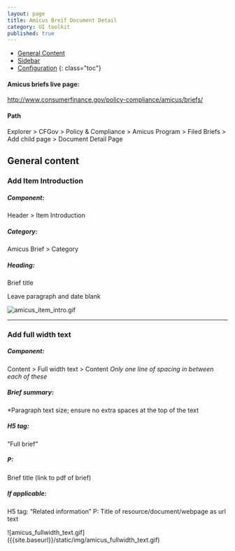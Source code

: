 ```yaml
---
layout: page
title: Amicus Breif Document Detail
category: UI toolkit
published: true
---
```


- [General Content](#general_content)
- [Sidebar](#sidebar)
- [Configuration](#configuration)
 {: class="toc"}
 
#### Amicus briefs live page: 
http://www.consumerfinance.gov/policy-compliance/amicus/briefs/
 
#### Path
Explorer > CFGov > Policy & Compliance > Amicus Program > Filed Briefs > Add child page > Document Detail Page
 
<h2 id="general_content">General content</h2>
 
<div class="content-33 content-first">
 
### Add Item Introduction

##### Component:
Header > Item Introduction

##### Category: 
Amicus Brief > Category

##### Heading: 
Brief title

Leave paragraph and date blank

</div>

<div class="content-67 content-last">

![amicus_item_intro.gif]({{site.baseurl}}/static/img/amicus_item_intro.gif)
</div>

---

<div class="content-33 content-first">

### Add full width text 

##### Component:
Content > Full width text > Content 
*Only one line of spacing in between each of these*

##### Brief summary:
*Paragraph text size; ensure no extra spaces at the top of the text

##### H5 tag: 
“Full brief”

##### P: 
Brief title (link to pdf of brief)

##### *If applicable*:
H5 tag: “Related information”
P: Title of resource/document/webpage as url text
</div>

<div class="content-67 content-last">
![amicus_fullwidth_text.gif]({{site.baseurl}}/static/img/amicus_fullwidth_text.gif)
</div>

